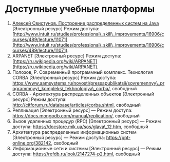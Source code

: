 # Доступные учебные платформы

1. [ Алексей Свистунов. Построение распределенных систем на Java ](http://www.intuit.ru/studies/courses/633/489/info)\[Электронный ресурс] Режим доступа: [http://www.intuit.ru/studies/professional\_skill\_improvements/16906/courses/489/lecture/11071](http://www.intuit.ru/studies/professional\_skill\_improvements/16906/courses/489/lecture/11071).
2. ARPANET \[Электронный ресурс] Режим доступа: [https://ru.wikipedia.org/wiki/ARPANET](https://ru.wikipedia.org/wiki/ARPANET).
3. Полозов, Р. Современный программный комплекс. Технология CORBA \[Электронный ресурс]  Режим доступа: https://www.aamsystems.ru/novosti/pressapublikatsii/sovremennyy\_programmnyy\_kompleks\_tekhnologiya\_corba/, свободный&#x20;
4. CORBA - Архитектура распределенных объектов \[Электронный ресурс] Режим доступа: http://citforum.ru/database/articles/corba.shtml, свободный&#x20;
5. Репликация \[Электронный ресурс] — Режим доступа: https://docs.mongodb.com/manual/replication/, свободный&#x20;
6. Вызов удаленных процедур (RPC) \[Электронный ресурс] — Режим доступа: https://docstore.mik.ua/sos/glava\_12.htm, свободный&#x20;
7. Архитектура распределенных информационных систем \[Электронный ресурс] — Режим доступа: https://ppt-online.org/382142, свободный&#x20;
8. Информационные сети и системы \[Электронный ресурс] — Режим доступа: https://refdb.ru/look/2147274-p2.html, свободный
